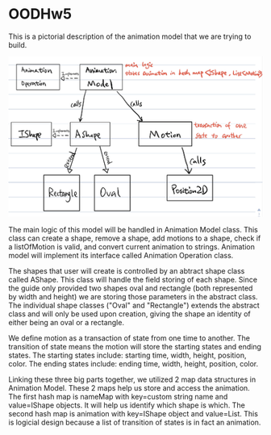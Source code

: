 # OODHw5
This is a pictorial description of the animation model that we are trying to build.

![](image/oodhw5.jpg)

The main logic of this model will be handled in Animation Model class. This class can create a shape, remove a shape, add motions to a shape, check if a listOfMotion is valid, and convert current animation to strings. Animation model will implement its interface called Animation Operation class.


The shapes that user will create is controlled by an abtract shape class called AShape. This class will handle the field storing of each shape. Since the guide only provided two shapes oval and rectangle (both represented by width and height) we are storing those parameters in the abstract class. The individual shape classes ("Oval" and "Rectangle") extends the abstract class and will only be used upon creation, giving the shape an identity of either being an oval or a rectangle.


We define motion as a transaction of state from one time to another. The transition of state means the motion will store the starting states and ending states. The starting states include: starting time, width, height, position, color. The ending states include: ending time, width, height, position, color. 

Linking these three big parts together, we utilized 2 map data structures in Animation Model. These 2 maps help us store and access the animation. The first hash map is nameMap with key=custom string name and value=IShape objects. It will help us identify which shape is which. The second hash map is animation with key=IShape object and value=List<Motion>. This is logicial design because a list of transition of states is in fact an animation. 


